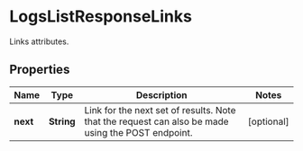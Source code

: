 

# LogsListResponseLinks

Links attributes.

## Properties

Name | Type | Description | Notes
------------ | ------------- | ------------- | -------------
**next** | **String** | Link for the next set of results. Note that the request can also be made using the POST endpoint. |  [optional]



